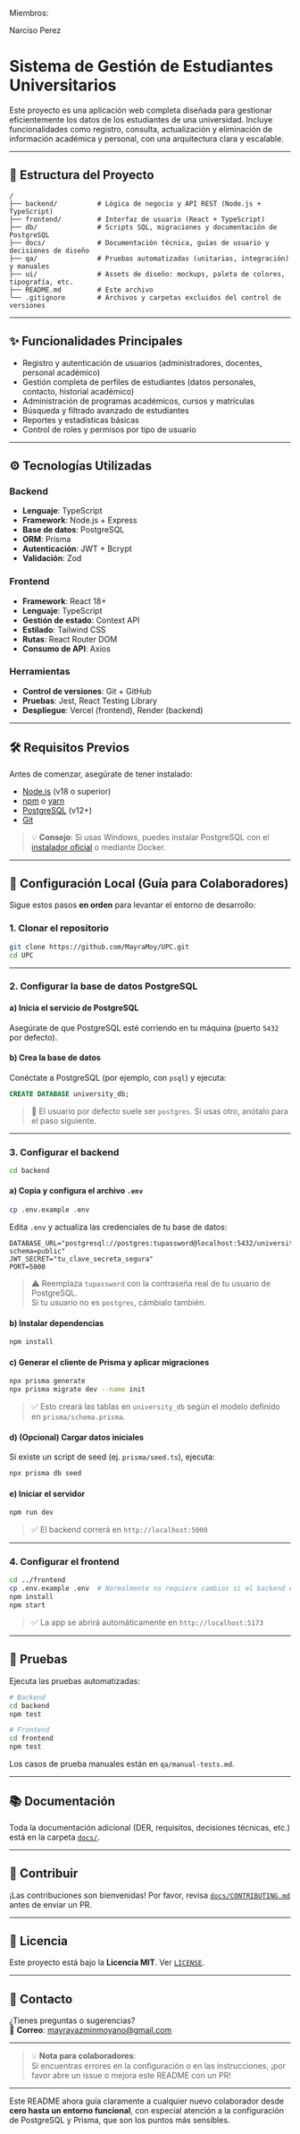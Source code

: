Miembros:




Narciso Perez

# Sistema de Gestión de Estudiantes Universitarios

Este proyecto es una aplicación web completa diseñada para gestionar eficientemente los datos de los estudiantes de una universidad. Incluye funcionalidades como registro, consulta, actualización y eliminación de información académica y personal, con una arquitectura clara y escalable.

---

## 📁 Estructura del Proyecto

```
/
├── backend/          # Lógica de negocio y API REST (Node.js + TypeScript)
├── frontend/         # Interfaz de usuario (React + TypeScript)
├── db/               # Scripts SQL, migraciones y documentación de PostgreSQL
├── docs/             # Documentación técnica, guías de usuario y decisiones de diseño
├── qa/               # Pruebas automatizadas (unitarias, integración) y manuales
├── ui/               # Assets de diseño: mockups, paleta de colores, tipografía, etc.
├── README.md         # Este archivo
└── .gitignore        # Archivos y carpetas excluidos del control de versiones
```

---

## ✨ Funcionalidades Principales

- Registro y autenticación de usuarios (administradores, docentes, personal académico)
- Gestión completa de perfiles de estudiantes (datos personales, contacto, historial académico)
- Administración de programas académicos, cursos y matrículas
- Búsqueda y filtrado avanzado de estudiantes
- Reportes y estadísticas básicas
- Control de roles y permisos por tipo de usuario

---

## ⚙️ Tecnologías Utilizadas

### Backend
- **Lenguaje**: TypeScript  
- **Framework**: Node.js + Express  
- **Base de datos**: PostgreSQL  
- **ORM**: Prisma  
- **Autenticación**: JWT + Bcrypt  
- **Validación**: Zod  

### Frontend
- **Framework**: React 18+  
- **Lenguaje**: TypeScript  
- **Gestión de estado**: Context API  
- **Estilado**: Tailwind CSS  
- **Rutas**: React Router DOM  
- **Consumo de API**: Axios  

### Herramientas
- **Control de versiones**: Git + GitHub  
- **Pruebas**: Jest, React Testing Library  
- **Despliegue**: Vercel (frontend), Render (backend)

---

## 🛠 Requisitos Previos

Antes de comenzar, asegúrate de tener instalado:

- [Node.js](https://nodejs.org/) (v18 o superior)
- [npm](https://www.npmjs.com/) o [yarn](https://yarnpkg.com/)
- [PostgreSQL](https://www.postgresql.org/) (v12+)
- [Git](https://git-scm.com/)

> 💡 **Consejo**: Si usas Windows, puedes instalar PostgreSQL con el [instalador oficial](https://www.postgresql.org/download/windows/) o mediante Docker.

---

## 🚀 Configuración Local (Guía para Colaboradores)

Sigue estos pasos **en orden** para levantar el entorno de desarrollo:

### 1. Clonar el repositorio

```bash
git clone https://github.com/MayraMoy/UPC.git
cd UPC
```

---

### 2. Configurar la base de datos PostgreSQL

#### a) **Inicia el servicio de PostgreSQL**  
Asegúrate de que PostgreSQL esté corriendo en tu máquina (puerto `5432` por defecto).

#### b) **Crea la base de datos**

Conéctate a PostgreSQL (por ejemplo, con `psql`) y ejecuta:

```sql
CREATE DATABASE university_db;
```

> 🔐 El usuario por defecto suele ser `postgres`. Si usas otro, anótalo para el paso siguiente.

---

### 3. Configurar el backend

```bash
cd backend
```

#### a) **Copia y configura el archivo `.env`**

```bash
cp .env.example .env
```

Edita `.env` y actualiza las credenciales de tu base de datos:

```env
DATABASE_URL="postgresql://postgres:tupassword@localhost:5432/university_db?schema=public"
JWT_SECRET="tu_clave_secreta_segura"
PORT=5000
```

> ⚠️ Reemplaza `tupassword` con la contraseña real de tu usuario de PostgreSQL.  
> Si tu usuario no es `postgres`, cámbialo también.

#### b) **Instalar dependencias**

```bash
npm install
```

#### c) **Generar el cliente de Prisma y aplicar migraciones**

```bash
npx prisma generate
npx prisma migrate dev --name init
```

> ✅ Esto creará las tablas en `university_db` según el modelo definido en `prisma/schema.prisma`.

#### d) **(Opcional) Cargar datos iniciales**

Si existe un script de seed (ej. `prisma/seed.ts`), ejecuta:

```bash
npx prisma db seed
```

#### e) **Iniciar el servidor**

```bash
npm run dev
```

> ✅ El backend correrá en `http://localhost:5000`

---

### 4. Configurar el frontend

```bash
cd ../frontend
cp .env.example .env  # Normalmente no requiere cambios si el backend está en localhost:5000
npm install
npm start
```

> ✅ La app se abrirá automáticamente en `http://localhost:5173`

---

## 🧪 Pruebas

Ejecuta las pruebas automatizadas:

```bash
# Backend
cd backend
npm test

# Frontend
cd frontend
npm test
```

Los casos de prueba manuales están en `qa/manual-tests.md`.

---

## 📚 Documentación

Toda la documentación adicional (DER, requisitos, decisiones técnicas, etc.) está en la carpeta [`docs/`](docs/).

---

## 🤝 Contribuir

¡Las contribuciones son bienvenidas! Por favor, revisa [`docs/CONTRIBUTING.md`](docs/CONTRIBUTING.md) antes de enviar un PR.

---

## 📄 Licencia

Este proyecto está bajo la **Licencia MIT**. Ver [`LICENSE`](LICENSE).

---

## 📩 Contacto

¿Tienes preguntas o sugerencias?  
📧 **Correo**: mayrayazminmoyano@gmail.com

---

> 💡 **Nota para colaboradores**:  
> Si encuentras errores en la configuración o en las instrucciones, ¡por favor abre un issue o mejora este README con un PR!

---

Este README ahora guía claramente a cualquier nuevo colaborador desde **cero hasta un entorno funcional**, con especial atención a la configuración de PostgreSQL y Prisma, que son los puntos más sensibles.
